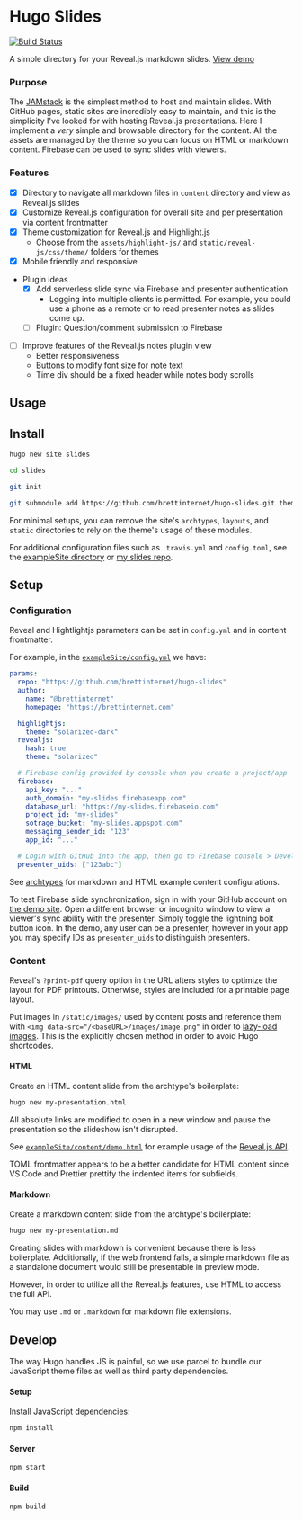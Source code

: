 # Hugo Slides

[![Build Status](https://travis-ci.org/brettinternet/hugo-slides.svg?branch=master)](https://travis-ci.org/brettinternet/hugo-slides)

A simple directory for your Reveal.js markdown slides. [View demo](https://brettinternet.github.io/hugo-slides/)

### Purpose

The [JAMstack](https://jamstack.org) is the simplest method to host and maintain slides. With GitHub pages, static sites are incredibly easy to maintain, and this is the simplicity I've looked for with hosting Reveal.js presentations. Here I implement a _very_ simple and browsable directory for the content. All the assets are managed by the theme so you can focus on HTML or markdown content. Firebase can be used to sync slides with viewers.

### Features

- [x] Directory to navigate all markdown files in `content` directory and view as Reveal.js slides
- [x] Customize Reveal.js configuration for overall site and per presentation via content frontmatter
- [x] Theme customization for Reveal.js and Highlight.js
  - Choose from the `assets/highlight-js/` and `static/reveal-js/css/theme/` folders for themes
- [x] Mobile friendly and responsive
- Plugin ideas
  - [x] Add serverless slide sync via Firebase and presenter authentication
    - Logging into multiple clients is permitted. For example, you could use a phone as a remote or to read presenter notes as slides come up.
  - [ ] Plugin: Question/comment submission to Firebase
- [ ] Improve features of the Reveal.js notes plugin view
  - Better responsiveness
  - Buttons to modify font size for note text
  - Time div should be a fixed header while notes body scrolls

## Usage

## Install

```sh
hugo new site slides

cd slides

git init

git submodule add https://github.com/brettinternet/hugo-slides.git theme/hugo-slides
```

For minimal setups, you can remove the site's `archtypes`, `layouts`, and `static` directories to rely on the theme's usage of these modules.

For additional configuration files such as `.travis.yml` and `config.toml`, see the [exampleSite directory](exampleSite/) or [my slides repo](https://github.com/brettinternet/slides).

## Setup

### Configuration

Reveal and Hightlightjs parameters can be set in `config.yml` and in content frontmatter.

For example, in the [`exampleSite/config.yml`](exampleSite/config.yml) we have:

```yml
params:
  repo: "https://github.com/brettinternet/hugo-slides"
  author:
    name: "@brettinternet"
    homepage: "https://brettinternet.com"

  highlightjs:
    theme: "solarized-dark"
  revealjs:
    hash: true
    theme: "solarized"

  # Firebase config provided by console when you create a project/app
  firebase:
    api_key: "..."
    auth_domain: "my-slides.firebaseapp.com"
    database_url: "https://my-slides.firebaseio.com"
    project_id: "my-slides"
    sotrage_bucket: "my-slides.appspot.com"
    messaging_sender_id: "123"
    app_id: "..."

  # Login with GitHub into the app, then go to Firebase console > Develop > Authentication > Users and retrive your `User UID`
  presenter_uids: ["123abc"]
```

See [archtypes](archtypes) for markdown and HTML example content configurations.

To test Firebase slide synchronization, sign in with your GitHub account on [the demo site](https://brettinternet.github.io/hugo-slides/). Open a different browser or incognito window to view a viewer's sync ability with the presenter. Simply toggle the lightning bolt button icon. In the demo, any user can be a presenter, however in your app you may specify IDs as `presenter_uids` to distinguish presenters.

### Content

Reveal's `?print-pdf` query option in the URL alters styles to optimize the layout for PDF printouts. Otherwise, styles are included for a printable page layout.

Put images in `/static/images/` used by content posts and reference them with `<img data-src="/<baseURL>/images/image.png"` in order to [lazy-load images](https://github.com/hakimel/reveal.js/#lazy-loading). This is the explicitly chosen method in order to avoid Hugo shortcodes.

#### HTML

Create an HTML content slide from the archtype's boilerplate:

```sh
hugo new my-presentation.html
```

All absolute links are modified to open in a new window and pause the presentation so the slideshow isn't disrupted.

See [`exampleSite/content/demo.html`](content/demo.html) for example usage of the [Reveal.js API](https://github.com/hakimel/reveal.js).

TOML frontmatter appears to be a better candidate for HTML content since VS Code and Prettier prettify the indented items for subfields.

#### Markdown

Create a markdown content slide from the archtype's boilerplate:

```sh
hugo new my-presentation.md
```

Creating slides with markdown is convenient because there is less boilerplate. Additionally, if the web frontend fails, a simple markdown file as a standalone document would still be presentable in preview mode.

However, in order to utilize all the Reveal.js features, use HTML to access the full API.

You may use `.md` or `.markdown` for markdown file extensions.

## Develop

The way Hugo handles JS is painful, so we use parcel to bundle our JavaScript theme files as well as third party dependencies.

#### Setup

Install JavaScript dependencies:

```sh
npm install
```

#### Server

```sh
npm start
```

#### Build

```sh
npm build
```

